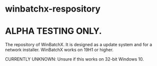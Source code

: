 # winbatchx-respository

<h1> ALPHA TESTING ONLY.</h1>

The repository of WinBatchX. It is designed as a update system and for a network installer. WinBatchX works on 19H1 or higher.

CURRENTLY UNKNOWN: Unsure if this works on 32-bit Windows 10. 
 

